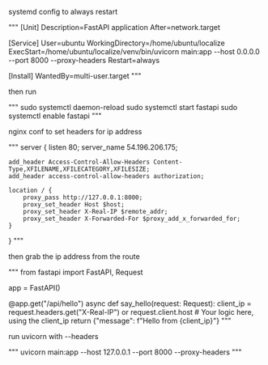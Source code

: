 systemd config to always restart

"""
[Unit]
Description=FastAPI application
After=network.target

[Service]
User=ubuntu
WorkingDirectory=/home/ubuntu/localize
ExecStart=/home/ubuntu/localize/venv/bin/uvicorn main:app --host 0.0.0.0 --port 8000 --proxy-headers
Restart=always

[Install]
WantedBy=multi-user.target
"""

then run

"""
sudo systemctl daemon-reload
sudo systemctl start fastapi
sudo systemctl enable fastapi
"""


nginx conf to set headers for ip address

"""
server {
    listen 80;
    server_name 54.196.206.175;

    add_header Access-Control-Allow-Headers Content-Type,XFILENAME,XFILECATEGORY,XFILESIZE;
    add_header access-control-allow-headers authorization;

    location / {
        proxy_pass http://127.0.0.1:8000;
        proxy_set_header Host $host;
        proxy_set_header X-Real-IP $remote_addr;
        proxy_set_header X-Forwarded-For $proxy_add_x_forwarded_for;
    }
}
"""

then grab the ip address from the route

"""
from fastapi import FastAPI, Request

app = FastAPI()

@app.get("/api/hello")
async def say_hello(request: Request):
    client_ip = request.headers.get("X-Real-IP") or request.client.host
    # Your logic here, using the client_ip
    return {"message": f"Hello from {client_ip}"}
"""

run uvicorn with --headers

"""
uvicorn main:app --host 127.0.0.1 --port 8000 --proxy-headers
"""
